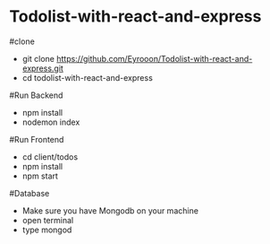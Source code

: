 # Todolist-with-react-and-express


#clone
- git clone https://github.com/Eyrooon/Todolist-with-react-and-express.git
- cd todolist-with-react-and-express

#Run Backend
- npm install
- nodemon index


#Run Frontend
- cd client/todos
- npm install
- npm start

#Database
- Make sure you have Mongodb on your machine
- open terminal
- type mongod

